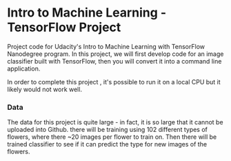 # Intro to Machine Learning - TensorFlow Project

Project code for Udacity's Intro to Machine Learning with TensorFlow Nanodegree program. In this project, we will first develop code for an image classifier built with TensorFlow, then you will convert it into a command line application.

In order to complete this project , it's possible to run it on a local CPU but it likely would not work well.

### Data

The data for this project is quite large - in fact, it is so large that it cannot be uploaded  into Github. there will be training using 102 different types of flowers, where there ~20 images per flower to train on.  Then there will be trained classifier to see if it can predict the type for new images of the flowers.
